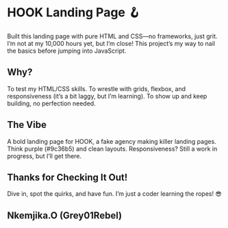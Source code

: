 # HOOK Landing Page 🪝
Built this landing page with pure HTML and CSS—no frameworks, just grit. I’m not at my 10,000 hours yet, but I’m close! This project’s my way to nail the basics before jumping into JavaScript.

## Why?
To test my HTML/CSS skills.
To wrestle with grids, flexbox, and responsiveness (it’s a bit laggy, but I’m learning).
To show up and keep building, no perfection needed.

## The Vibe
A bold landing page for HOOK, a fake agency making killer landing pages. Think purple (#9c36b5) and clean layouts. Responsiveness? Still a work in progress, but I’ll get there.

## Thanks for Checking It Out!
Dive in, spot the quirks, and have fun. I’m just a coder learning the ropes! 😎
## Nkemjika.O (Grey01Rebel)
